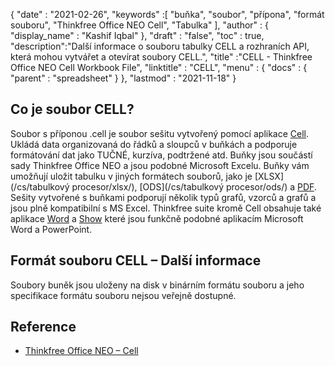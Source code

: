 {
  "date" : "2021-02-26",
  "keywords" :[ "buňka", "soubor", "přípona", "formát souboru", "Thinkfree Office NEO Cell", "Tabulka" ],
  "author" : {
    "display_name" : "Kashif Iqbal"
},
  "draft" : "false",
  "toc" : true,
  "description":"Další informace o souboru tabulky CELL a rozhraních API, která mohou vytvářet a otevírat soubory CELL.",
  "title" :"CELL - Thinkfree Office NEO Cell Workbook File",
  "linktitle" : "CELL",
  "menu" : {
    "docs" : {
      "parent" : "spreadsheet"
}
},
  "lastmod" : "2021-11-18"
}

## Co je soubor CELL?

Soubor s příponou .cell je soubor sešitu vytvořený pomocí aplikace [Cell](https://office.hancom.com/). Ukládá data organizovaná do řádků a sloupců v buňkách a podporuje formátování dat jako TUČNÉ, kurzíva, podtržené atd. Buňky jsou součástí sady Thinkfree Office NEO a jsou podobné Microsoft Excelu. Buňky vám umožňují uložit tabulku v jiných formátech souborů, jako je [XLSX](/cs/tabulkový procesor/xlsx/), [ODS](/cs/tabulkový procesor/ods/) a [PDF](/cs/pdf/). Sešity vytvořené s buňkami podporují několik typů grafů, vzorců a grafů a jsou plně kompatibilní s MS Excel. Thinkfree suite kromě Cell obsahuje také aplikace [Word](https://office.hancom.com/office2020/word/) a [Show](https://office.hancom.com/office2020/show/) které jsou funkčně podobné aplikacím Microsoft Word a PowerPoint.

## Formát souboru CELL – Další informace

Soubory buněk jsou uloženy na disk v binárním formátu souboru a jeho specifikace formátu souboru nejsou veřejně dostupné.

## Reference ##

* [Thinkfree Office NEO – Cell](https://office.hancom.com/)

